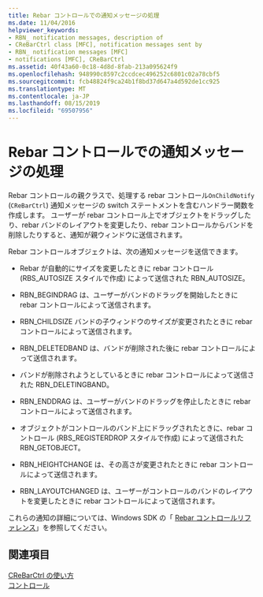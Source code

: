 ```yaml
---
title: Rebar コントロールでの通知メッセージの処理
ms.date: 11/04/2016
helpviewer_keywords:
- RBN_ notification messages, description of
- CReBarCtrl class [MFC], notification messages sent by
- RBN_ notification messages [MFC]
- notifications [MFC], CReBarCtrl
ms.assetid: 40f43a60-0c18-4d8d-8fab-213a095624f9
ms.openlocfilehash: 948990c8597c2ccdcec496252c6801c02a78cbf5
ms.sourcegitcommit: fcb48824f9ca24b1f8bd37d647a4d592de1cc925
ms.translationtype: MT
ms.contentlocale: ja-JP
ms.lasthandoff: 08/15/2019
ms.locfileid: "69507956"
---
```

# <a name="processing-notification-messages-in-a-rebar-control"></a>Rebar コントロールでの通知メッセージの処理

Rebar コントロールの親クラスで、処理する rebar コントロール`OnChildNotify` (`CReBarCtrl`) 通知メッセージの switch ステートメントを含むハンドラー関数を作成します。 ユーザーが rebar コントロール上でオブジェクトをドラッグしたり、rebar バンドのレイアウトを変更したり、rebar コントロールからバンドを削除したりすると、通知が親ウィンドウに送信されます。

Rebar コントロールオブジェクトは、次の通知メッセージを送信できます。

- Rebar が自動的にサイズを変更したときに rebar コントロール (RBS_AUTOSIZE スタイルで作成) によって送信された RBN_AUTOSIZE。

- RBN_BEGINDRAG は、ユーザーがバンドのドラッグを開始したときに rebar コントロールによって送信されます。

- RBN_CHILDSIZE バンドの子ウィンドウのサイズが変更されたときに rebar コントロールによって送信されます。

- RBN_DELETEDBAND は、バンドが削除された後に rebar コントロールによって送信されます。

- バンドが削除されようとしているときに rebar コントロールによって送信された RBN_DELETINGBAND。

- RBN_ENDDRAG は、ユーザーがバンドのドラッグを停止したときに rebar コントロールによって送信されます。

- オブジェクトがコントロールのバンド上にドラッグされたときに、rebar コントロール (RBS_REGISTERDROP スタイルで作成) によって送信された RBN_GETOBJECT。

- RBN_HEIGHTCHANGE は、その高さが変更されたときに rebar コントロールによって送信されます。

- RBN_LAYOUTCHANGED は、ユーザーがコントロールのバンドのレイアウトを変更したときに rebar コントロールによって送信されます。

これらの通知の詳細については、Windows SDK の「 [Rebar コントロールリファレンス](/windows/win32/controls/rebar-control-reference)」を参照してください。

## <a name="see-also"></a>関連項目

[CReBarCtrl の使い方](../mfc/using-crebarctrl.md)<br/>
[コントロール](../mfc/controls-mfc.md)

